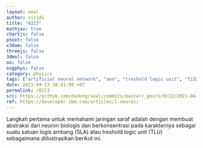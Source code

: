 ```yaml
---
layout: soal
author: viridi
title: "0223"
mathjax: true
chartjs: false
ptext: false
x3dom: false
threejs: false
3dmol: false
oo: false
svgphys: false
category: physics
tags: ["artificial neural network", "ann", "treshold logic unit", "fi3201", "2020-2"]
date: 2021-04-13 18:41:00 +07
permalink: /0223
src: https://github.com/dudung/soal/commits/master/_posts/0/22/2021-04-13-intro-to-ann-3.md
ref: https://developer.ibm.com/articles/l-neural/
---
```

Langkah pertama untuk memahami jaringan saraf adalah dengan membuat abstraksi dari neuron biologis dan berkonsentrasi pada karakternya sebagai suatu satuan logis ambang (SLA) atau treshold logic unit (TLU) sebagaimana diilustrasikan berikut ini.
